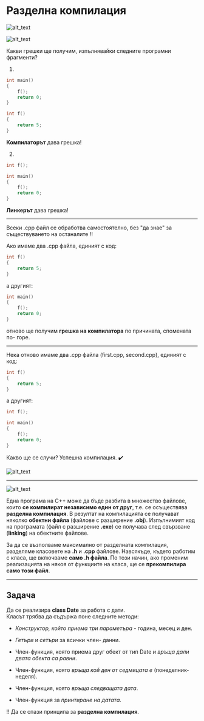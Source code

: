 # Разделна компилация

![alt_text](https://i.ibb.co/KsfDr85/h-cpp.png)

![alt_text](https://i.ibb.co/fD6XLJM/Compilation.png)

Какви грешки ще получим, изпълнявайки следните програмни фрагменти?  

1. 
```c++
int main()
{
	f();
	return 0;
}

int f()
{
	return 5;
}
```
**Компилаторът** дава грешка!  

2. 
```c++
int f();

int main()
{
	f();
	return 0;
}
```
**Линкерът** дава грешка!  

---

Всеки .cpp файл се обработва самостоятелно, без "да знае" за съществуването на останалите :bangbang:  

Ако имаме два .cpp файла, единият с код:
```c++
int f()
{
	return 5;
}
```
а другият:
```c++
int main()
{
	f();
	return 0;
}
```
отново ще получим **грешка на компилатора** по причината, спомената по- горе.  

---
Нека отново имаме два .cpp файла (first.cpp, second.cpp), единият с код:
```c++
int f()
{
	return 5;
}
```
а другият:
```c++
int f();

int main()
{
	f();
	return 0;
}
```
Какво ще се случи? Успешна компилация. :heavy_check_mark:

![alt_text](https://i.ibb.co/Gcywtts/Linking.png)

---

![alt_text](https://i.ibb.co/7kxRV1K/Compilation-2.png)

Една програма на С++ може да бъде разбита в множество файлове, които **се компилират независимо един от друг**, т.е. се осъществява **разделна компилация**. В резултат на компилацията се получават няколко **обектни файла** (файлове с разширение **.obj**). Изпълнимият код на програмата (файл с разширение **.ехе**) се получава след свързване (**linking**) на обектните файлове.  

За да се възполваме максимално от разделната компилация, разделяме класовете на **.h** и **.cpp** файлове. Навсякъде, където работим с класа, ще включваме **само .h файла**. По този начин, ако променим реализацията на някоя от функциите на класа, ще се  **прекомпилира само този файл**.  

---
## Задача
Да се реализира **class Date** за работа с дати.  
Класът трябва да съдържа поне следните методи:

- *Конструктор, който приема три параметъра* - година, месец и ден.

- *Гетъри* и *сетъри* за всички член- данни.  

- Член-функция, която приема друг обект от тип Date и *връща дали двата обекта са равни*.

- Член-функция, която *връща кой ден от седмицата е* (понеделник-неделя).

- Член-функция, която *връща следващата дата*.

- Член-функция за *принтиране на датата*.

:bangbang: Да се спази принципа за **разделна компилация**.  
